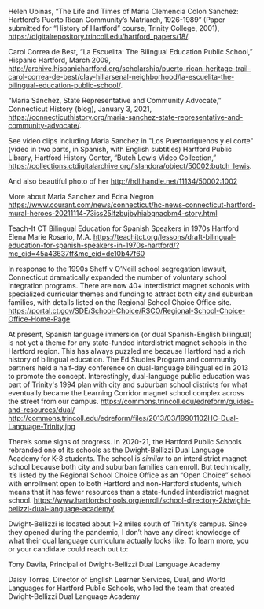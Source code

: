 Helen Ubinas, “The Life and Times of Maria Clemencia Colon Sanchez: Hartford’s Puerto Rican Community’s Matriarch, 1926-1989” (Paper submitted for “History of Hartford” course, Trinity College, 2001), https://digitalrepository.trincoll.edu/hartford_papers/18/.

Carol Correa de Best, “La Escuelita: The Bilingual Education Public School,” Hispanic Hartford, March 2009, http://archive.hispanichartford.org/scholarship/puerto-rican-heritage-trail-carol-correa-de-best/clay-hillarsenal-neighborhood/la-escuelita-the-bilingual-education-public-school/.

“Maria Sánchez, State Representative and Community Advocate,” Connecticut History (blog), January 3, 2021, https://connecticuthistory.org/maria-sanchez-state-representative-and-community-advocate/.

See video clips including Maria Sanchez in "Los Puertorriquenos y el corte" (video in two parts, in Spanish, with English subtitles)
Hartford Public Library, Hartford History Center, “Butch Lewis Video Collection,” https://collections.ctdigitalarchive.org/islandora/object/50002:butch_lewis.

And also beautiful photo of her
http://hdl.handle.net/11134/50002:1002

More about Maria Sanchez and Edna Negron
https://www.courant.com/news/connecticut/hc-news-connecticut-hartford-mural-heroes-20211114-73iss25lfzbujbyhiabgnacbm4-story.html

Teach-It CT
Bilingual Education for Spanish Speakers in 1970s Hartford
Elena Marie Rosario, M.A.
https://teachitct.org/lessons/draft-bilingual-education-for-spanish-speakers-in-1970s-hartford/?mc_cid=45a43637ff&mc_eid=de10b47f60


In response to the 1990s Sheff v O’Neill school segregation lawsuit, Connecticut dramatically expanded the number of voluntary school integration programs. There are now 40+ interdistrict magnet schools with specialized curricular themes and funding to attract both city and suburban families, with details listed on the Regional School Choice Office site.
https://portal.ct.gov/SDE/School-Choice/RSCO/Regional-School-Choice-Office-Home-Page

At present, Spanish language immersion (or dual Spanish-English bilingual) is not yet a theme for any state-funded interdistrict magnet schools in the Hartford region. This has always puzzled me because Hartford had a rich history of bilingual education. The Ed Studies Program and community partners held a half-day conference on dual-language bilingual ed in 2013 to promote the concept. Interestingly, dual-language public education was part of Trinity's 1994 plan with city and suburban school districts for what eventually became the Learning Corridor magnet school complex across the street from our campus.
https://commons.trincoll.edu/edreform/guides-and-resources/dual/
http://commons.trincoll.edu/edreform/files/2013/03/19901102HC-Dual-Language-Trinity.jpg

There’s some signs of progress. In 2020-21, the Hartford Public Schools rebranded one of its schools as the Dwight-Bellizzi Dual Language Academy for K-8 students. The school is *similar* to an interdistrict magnet school because both city and suburban families can enroll. But technically, it’s listed by the Regional School Choice Office as an “Open Choice” school with enrollment open to both Hartford and non-Hartford students, which means that it has fewer resources than a state-funded interdistrict magnet school.
https://www.hartfordschools.org/enroll/school-directory-2/dwight-belizzi-dual-language-academy/

Dwight-Bellizzi is located about 1-2 miles south of Trinity’s campus. Since they opened during the pandemic, I don’t have any direct knowledge of what their dual language curriculum actually looks like. To learn more, you or your candidate could reach out to:

Tony Davila, Principal of Dwight-Bellizzi Dual Language Academy

Daisy Torres, Director of English Learner Services, Dual, and World Languages for Hartford Public Schools, who led the team that created Dwight-Bellizzi Dual Language Academy
